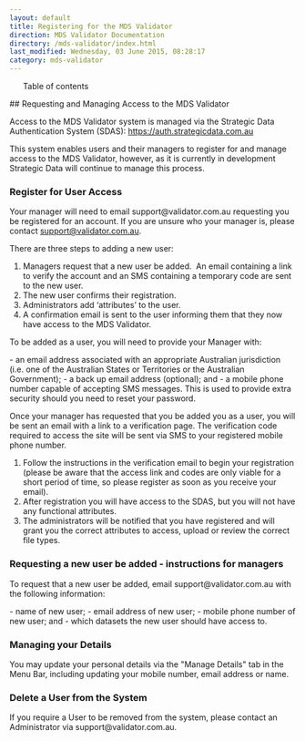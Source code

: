```yaml
---
layout: default
title: Registering for the MDS Validator
direction: MDS Validator Documentation
directory: /mds-validator/index.html
last_modified: Wednesday, 03 June 2015, 08:28:17
category: mds-validator
---
```

<ul id="toc">
<li>Table of contents</li>
</ul>
## Requesting and Managing Access to the MDS Validator
<p>Access to the MDS Validator system is managed via the Strategic Data Authentication System (SDAS): <a href="https://auth.strategicdata.com.au">https://auth.strategicdata.com.au</a></p>

<p>This system enables users and their managers to register for and manage access to the MDS Validator, however, as it is currently in development Strategic Data will continue to manage this process.    </p>

### Register for User Access
<p>Your manager will need to email support@validator.com.au requesting you be registered for an account. If you are unsure who your manager is, please contact <a href="mailto:support@validator.com.au">support@validator.com.au</a>.</p>
<p>There are three steps to adding a new user:</p>

1. Managers request that a new user be added.  An email containing a link to verify the account and an SMS containing a temporary code are sent to the new user.
2. The new user confirms their registration.
3. Administrators add ‘attributes’ to the user.
4. A confirmation email is sent to the user informing them that they now have access to the MDS Validator.

<p>To be added as a user, you will need to provide your Manager with:</p>
- an email address associated with an appropriate Australian jurisdiction (i.e. one of the Australian States or Territories or the Australian Government);
- a back up email address (optional); and
- a mobile phone number capable of accepting SMS messages. This is used to provide extra security should you need to reset your password.
<p>Once your manager has requested that you be added you as a user, you will be sent an email with a link to a verification page. The verification code required to access the site will be sent via SMS to your registered mobile phone number.</p>

1. Follow the instructions in the verification email to begin your registration (please be aware that the access link and codes are only viable for a short period of time, so please register as soon as you receive your email).
2. After registration you will have access to the SDAS, but you will not have any functional attributes.
3. The administrators will be notified that you have registered and will grant you the correct attributes to access, upload or review the correct file types.

### Requesting a new user be added - instructions for managers
<p>To request that a new user be added, email support@validator.com.au with the following information:</p>
- name of new user;
- email address of new user;
- mobile phone number of new user; and
- which datasets the new user should have access to.

### Managing your Details
<p>You may update your personal details via the "Manage Details" tab in the Menu Bar, including updating your mobile number, email address or name.</p>

### Delete a User from the System
<p>If you require a User to be removed from the system, please contact an Administrator via support@validator.com.au.</p>

<p>&nbsp;</p>
